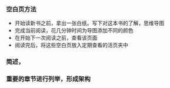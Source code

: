 ### 空白页方法
* 开始读新书之前，拿出一张白纸。写下对这本书的了解，思维导图
* 完成当前阅读，花几分钟时间为导图添加不同的颜色
* 在开始下一次阅读之前，查看该页面
* 阅读完后，将这些空白页放入定期查看的活页夹中



### 简述，
### 重要的章节进行列举，形成架构